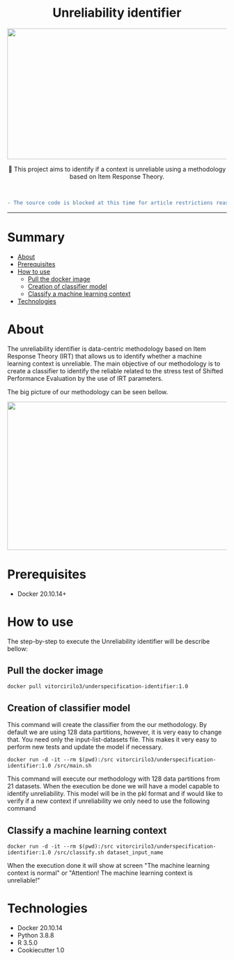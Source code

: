 <h1 align="center">Unreliability identifier</h1>

<p align="center">
<img src="https://github.com/vitorcirilo3/underspecification-identifier/blob/main/img/logo.gif" alt="" data-canonical-src="[https://gyazo.com/eb5c5741b6a9a16c692170a41a49c858.png](https://github.com/vitorcirilo3/underspecification-identifier/blob/main/logo.gif)" width="771" height="300" />
</p>

<p align="center">🚀 This project aims to identify if a context is unreliable using a methodology based on Item Response Theory.</p>

</br>


```diff
- The source code is blocked at this time for article restrictions reasons -
```

***
Summary
=================
<!--ts-->
   * [About](#about)
   * [Prerequisites](#prerequisites)
   * [How to use](#how-to-use)
      * [Pull the docker image](#pull-the-docker-image)
      * [Creation of classifier model](#creation-of-classifier-model)
      * [Classify a machine learning context](#classify-a-machine-learning-context)
   * [Technologies](#technologies)
<!--te-->


# About
The unreliability identifier is data-centric methodology based on Item Response Theory (IRT) that allows us to identify whether a machine learning context is unreliable. The main objective of our methodology is to create a classifier to identify the reliable related to the stress test of Shifted Performance Evaluation by the use of IRT parameters.

The big picture of our methodology can be seen bellow.

<p align="center">
<img src="https://github.com/vitorcirilo3/underspecification-identifier/blob/main/img/overview.png" alt="" data-canonical-src="[https://gyazo.com/eb5c5741b6a9a16c692170a41a49c858.png](https://github.com/vitorcirilo3/underspecification-identifier/blob/main/img/overview.png)" width="772" height="340" />
</p>


# Prerequisites
- Docker 20.10.14+

# How to use

The step-by-step to execute the Unreliability identifier will be describe bellow:

## Pull the docker image
```
docker pull vitorcirilo3/underspecification-identifier:1.0
```

## Creation of classifier model

This command will create the classifier from the our methodology. By default we are using 128 data partitions, however, it is very easy to change that. You need only the input-list-datasets file. This makes it very easy to perform new tests and update the model if necessary.

```
docker run -d -it --rm $(pwd):/src vitorcirilo3/underspecification-identifier:1.0 /src/main.sh
```

This command will execute our methodology with 128 data partitions from 21 datasets. When the execution be done we will have a model capable to identify unreliability. This model will be in the pkl format and if would like to verify if a new context if unreliability we only need to use the following command 

## Classify a machine learning context
```
docker run -d -it --rm $(pwd):/src vitorcirilo3/underspecification-identifier:1.0 /src/classify.sh dataset_input_name
```

When the execution done it will show at screen "The machine learning context is normal" or "Attention! The machine learning context is unreliable!"


# Technologies
 - Docker 20.10.14
 - Python 3.8.8
 - R 3.5.0
 - Cookiecutter 1.0

